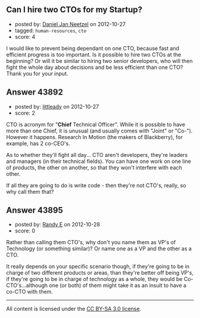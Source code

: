 ## Can I hire two CTOs for my Startup?

- posted by: [Daniel Jan Neetzel](https://stackexchange.com/users/-1/21355-daniel-jan-neetzel) on 2012-10-27
- tagged: `human-resources`, `cto`
- score: 4

I would like to prevent being dependant on one CTO, because fast and efficient progress is too important. Is it possible to hire two CTOs at the beginning? Or will it be similar to hiring two senior developers, who will then fight the whole day about decisions and be less efficient than one CTO?
Thank you for your input.


## Answer 43892

- posted by: [littleadv](https://stackexchange.com/users/-1/13808-littleadv) on 2012-10-27
- score: 2

CTO is acronym for "**Chief** Technical Officer". While it is possible to have more than one Chief, it is unusual (and usually comes with "Joint" or "Co-"). However it happens. Research In Motion (the makers of Blackberry), for example, has 2 co-CEO's.

As to whether they'll fight all day... CTO aren't developers, they're leaders and managers (in their technical fields). You can have one work on one line of products, the other on another, so that they won't interfere with each other.

If all they are going to do is write code - then they're not CTO's, really, so why call them that?


## Answer 43895

- posted by: [Randy E](https://stackexchange.com/users/-1/19553-randy-e) on 2012-10-28
- score: 0

Rather than calling them CTO's, why don't you name them as VP's of Technology (or something similar)? Or name one as a VP and the other as a CTO. 

It really depends on your specific scenario though, if they're going to be in charge of two different products or areas, than they're better off being VP's, if they're going to be in charge of technology as a whole, they would be Co-CTO's...although one (or both) of them might take it as an insult to have a co-CTO with them.



---

All content is licensed under the [CC BY-SA 3.0 license](https://creativecommons.org/licenses/by-sa/3.0/).
